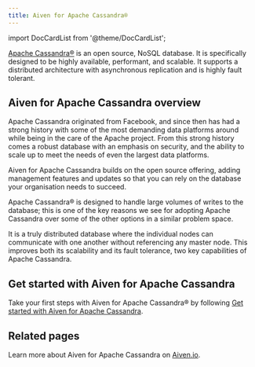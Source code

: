 ```yaml
---
title: Aiven for Apache Cassandra®
---
```


import DocCardList from '@theme/DocCardList';

[Apache Cassandra®](https://cassandra.apache.org/_/index.html) is an open source, NoSQL database. It is specifically designed to be highly available, performant, and scalable. It supports a distributed architecture with asynchronous replication and is highly fault tolerant.

## Aiven for Apache Cassandra overview

Apache Cassandra originated from Facebook, and since then has had a
strong history with some of the most demanding data platforms around
while being in the care of the Apache project. From this strong history
comes a robust database with an emphasis on security, and the ability to
scale up to meet the needs of even the largest data platforms.

Aiven for Apache Cassandra builds on the open source offering, adding
management features and updates so that you can rely on the database
your organisation needs to succeed.

Apache Cassandra® is designed to handle large volumes of writes to the
database; this is one of the key reasons we see for adopting Apache
Cassandra over some of the other options in a similar problem space.

It is a truly distributed database where the individual nodes can
communicate with one another without referencing any master node. This
improves both its scalability and its fault tolerance, two key
capabilities of Apache Cassandra.

## Get started with Aiven for Apache Cassandra

Take your first steps with Aiven for Apache Cassandra® by following
[Get started with Aiven for Apache Cassandra](/docs/products/cassandra/get-started).

## Related pages

Learn more about Aiven for Apache Cassandra on [Aiven.io](https://aiven.io/cassandra).

<DocCardList />
